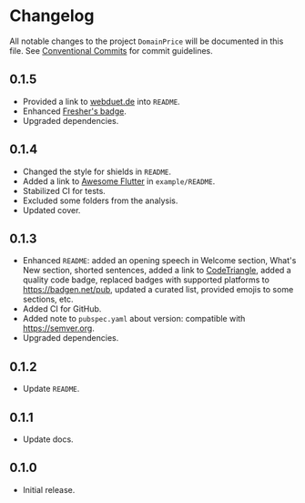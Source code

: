 # Changelog

All notable changes to the project `DomainPrice` will be documented in this file.
See [Conventional Commits](https://conventionalcommits.org) for commit guidelines.

## 0.1.5

- Provided a link to [webduet.de](https://webduet.de "The Modern Planet-Scale Site for Your Ambitions") into `README`.
- Enhanced [Fresher's badge](https://github.com/signmotion/fresher).
- Upgraded dependencies.

## 0.1.4

- Changed the style for shields in `README`.
- Added a link to [Awesome Flutter](https://github.com/Solido/awesome-flutter) in `example/README`.
- Stabilized CI for tests.
- Excluded some folders from the analysis.
- Updated cover.

## 0.1.3

- Enhanced `README`: added an opening speech in Welcome section, What's New section, shorted sentences, added a link to [CodeTriangle](https://codetriage.com), added a quality code badge, replaced badges with supported platforms to <https://badgen.net/pub>, updated a curated list, provided emojis to some sections, etc.
- Added CI for GitHub.
- Added note to `pubspec.yaml` about version: compatible with <https://semver.org>.
- Upgraded dependencies.

## 0.1.2

- Update `README`.

## 0.1.1

- Update docs.

## 0.1.0

- Initial release.
